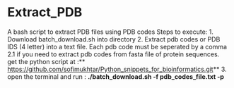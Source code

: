 # Extract_PDB
A bash script to extract PDB files using PDB codes
Steps to execute:
    1. Download batch_download.sh into directory
    2. Extract pdb codes or PDB IDS (4 letter) into a text file. Each pdb code must be seperated by a comma
        2.1 if you need to extract pdb codes from fasta file of protein sequences. get the python 
                script at :** https://github.com/sofimukhtar/Python_snippets_for_bioinformatics.git**
    3. open the terminal and run : **./batch_download.sh -f pdb_codes_file.txt -p**
